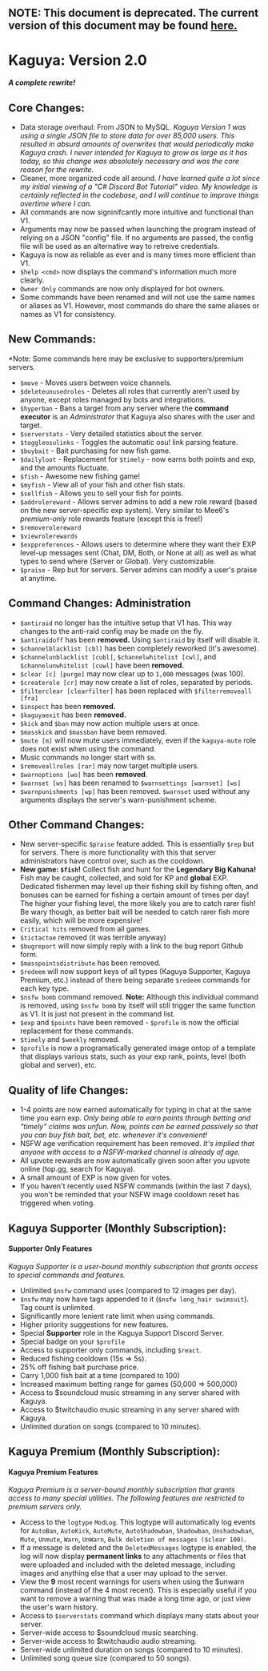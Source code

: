 ## **NOTE: This document is deprecated. The current version of this document may be found [here.](https://github.com/stageosu/Kaguya/blob/master/README.md)**

# Kaguya: Version 2.0 
#### *A complete rewrite!*

## Core Changes:

- Data storage overhaul: From JSON to MySQL. *Kaguya Version 1 was using a single JSON file to store data for over 85,000 users. 
This resulted in absurd amounts of overwrites that would periodically make Kaguya crash. I never intended for Kaguya to grow as large 
as it has today, so this change was absolutely necessary and was the core reason for the rewrite.*
- Cleaner, more organized code all around. *I have learned quite a lot since my initial viewing of a "C# Discord Bot Tutorial" video. My knowledge is certainly reflected in the codebase, and I will continue to improve things overtime where I can.*
- All commands are now signinifcantly more intuitive and functional than V1.
- Arguments may now be passed when launching the program instead of relying on a JSON "config" file. If no arguments are passed, the config file will be used as an alternative way to retreive credentials.
- Kaguya is now as reliable as ever and is many times more efficient than V1.
- `$help <cmd>` now displays the command's information much more clearly.
- `Owner Only` commands are now only displayed for bot owners.
- Some commands have been renamed and will not use the same names or aliases as V1. However, most commands do share the same aliases or names as V1 for consistency.

## New Commands:

*Note: Some commands here may be exclusive to supporters/premium servers.
- `$move` - Moves users between voice channels.
- `$deleteunusedroles` - Deletes all roles that currently aren't used by anyone, except roles managed by bots and integrations.
- `$hyperban` - Bans a target from any server where the **command executor** is an *Administrator* that Kaguya also shares with the user and target.
- `$serverstats` - Very detailed statistics about the server.
- `$toggleosulinks` - Toggles the automatic osu! link parsing feature.
- `$buybait` - Bait purchasing for new fish game.
- `$dailyloot` - Replacement for `$timely` - now earns both points and exp, and the amounts fluctuate.
- `$fish` - Awesome new fishing game!
- `$myfish` - View all of your fish and other fish stats.
- `$sellfish` - Allows you to sell your fish for points.
- `$addrolereward` - Allows server admins to add a new role reward (based on the new server-specific exp system). Very similar to Mee6's *premium-only* role rewards feature (except this is free!)
- `$removerolereward`
- `$viewrolerewards`
- `$exppreferences` - Allows users to determine where they want their EXP level-up messages sent (Chat, DM, Both, or None at all) as well as what types to send where (Server or Global). Very customizable.
- `$praise` - Rep but for servers. Server admins can modify a user's praise at anytime.


## Command Changes: Administration

- `$antiraid` no longer has the intuitive setup that V1 has. This way changes to the anti-raid config may be made on the fly.
- `$antiraidoff` has been **removed.** Using `$antiraid` by itself will disable it.
- `$channelblacklist [cbl]` has been completely reworked (it's awesome).
- `$channelunblacklist [cubl]`, `$channelwhitelist [cwl]`, and `$channelunwhitelist [cuwl]` have been **removed.**
- `$clear [c] [purge]` may now clear up to `1,000` messages (was 100).
- `$createrole [cr]` may now create a list of roles, separated by periods.
- `$filterclear [clearfilter]` has been replaced with `$filterremoveall [fra]`
- `$inspect` has been **removed.**
- `$kaguyaexit` has been **removed.**
- `$kick` and `$ban` may now action multiple users at once.
- `$masskick` and `$massban` have been removed.
- `$mute [m]` will now mute users immediately, even if the `kaguya-mute` role does not exist when using the command.
- Music commands no longer start with `$m`.
- `$removeallroles [rar]` may now target multiple users.
- `$warnoptions [wo]` has been **removed**.
- `$warnset [ws]` has been renamed to `$warnsettings [warnset] [ws]`
- `$warnpunishments [wp]` has been removed. `$warnset` used without any arguments displays the server's warn-punishment scheme.

## Other Command Changes:

- New server-specific `$praise` feature added. This is essentially `$rep` but for servers. There is more functionality with this that server administrators have control over, such as the cooldown.
- **New game: `$fish`!** Collect fish and hunt for the **Legendary Big Kahuna!** Fish may be caught, collected, and sold for KP and **global** EXP. Dedicated fishermen may level up their fishing skill by fishing often, and bonuses can be earned for fishing a certain amount of times per day! The higher your fishing level, the more likely you are to catch 
rarer fish! Be wary though, as better bait will be needed to catch rarer fish more easily, which will be more expensive!
- `Critical hits` removed from all games.
- `$tictactoe` removed (it was terrible anyway)
- `$bugreport` will now simply reply with a link to the bug report Github form.
- `$masspointsdistribute` has been removed.
- `$redeem` will now support keys of all types (Kaguya Supporter, Kaguya Premium, etc.) instead of there being separate `$redeem` commands for each key type.
- `$nsfw bomb` command removed. **Note:** Although this individual command is removed, using `$nsfw bomb` by itself will still trigger the same function as V1. It is just not present in the command list.
- `$exp` and `$points` have been removed - `$profile` is now the official replacement for these commands.
- `$timely` and `$weekly` removed.
- `$profile` is now a programatically generated image ontop of a template that displays various stats, such as your exp rank, points, level (both global and server), etc.

## Quality of life Changes:

- 1-4 points are now earned automatically for typing in chat at the same time you earn exp. *Only being able to earn points through betting and "timely" claims was unfun. Now, points can be earned passively so that you can buy fish bait, bet, etc. whenever it's convenient!*
- NSFW age verification requirement has been removed. *It's implied that anyone with access to a NSFW-marked channel is already of age.*
- All upvote rewards are now automatically given soon after you upvote online (top.gg, search for Kaguya).
- A small amount of EXP is now given for votes.
- If you haven't recently used NSFW commands (within the last 7 days), you won't be reminded that your NSFW image cooldown reset has triggered when voting.

## Kaguya Supporter (Monthly Subscription):
#### Supporter Only Features
*Kaguya Supporter is a user-bound monthly subscription that grants access to special commands and features.*
- Unlimited `$nsfw` command uses (compared to 12 images per day).
- `$nsfw` may now have tags appended to it (`$nsfw long_hair swimsuit`). Tag count is unlimited.
- Significantly more lenient rate limit when using commands.
- Higher priority suggestions for new features.
- Special **Supporter** role in the Kaguya Support Discord Server.
- Special badge on your `$profile`
- Access to supporter only commands, including `$react`.
- Reduced fishing cooldown (15s => 5s).
- 25% off fishing bait purchase price.
- Carry 1,000 fish bait at a time (compared to 100)
- Increased maximum betting range for games (50,000 => 500,000)
- Access to $soundcloud music streaming in any server shared with Kaguya.
- Access to $twitchaudio music streaming in any server shared with Kaguya.
- Unlimited duration on songs (compared to 10 minutes).


## Kaguya Premium (Monthly Subscription):
#### Kaguya Premium Features
*Kaguya Premium is a server-bound monthly subscription that grants access to many special utilities. The following features are restricted to premium servers only.*
- Access to the `logtype` `ModLog`. This logtype will automatically log events for `AutoBan`, `AutoKick`, `AutoMute`, `AutoShadowban`, `Shadowban`, `Unshadowban`, `Mute`, `Unmute`, `Warn`, `UnWarn`, `Bulk deletion of messages ($clear 100)`.
- If a message is deleted and the `DeletedMessages` logtype is enabled, the log will now display **permanent links** to any attachments or files that were uploaded and included with the deleted message, 
including images and anything else that a user may upload to the server.
- View the **9** most recent warnings for users when using the $unwarn command (instead of the 4 most recent). This is especially useful if you want to remove a warning that was made a long time ago, or just view the user's warn history.
- Access to `$serverstats` command which displays many stats about your server.
- Server-wide access to $soundcloud music searching.
- Server-wide access to $twitchaudio audio streaming.
- Server-wide unlimited duration on songs (compared to 10 minutes).
- Unlimited song queue size (compared to 50 songs).
